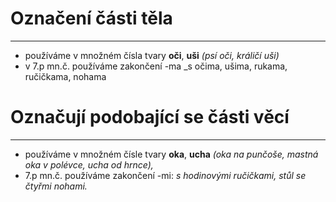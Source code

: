 # Označení části těla
---
- používáme v množném čísla tvary **oči**, **uši** _(psí oči, králičí uši)_
- v 7.p mn.č. používáme zakončení -ma _s očima, ušima, rukama, ručičkama, nohama


# Označují podobající se části věcí
---
- používáme v množném čísle tvary **oka**, **ucha** _(oka na punčoše, mastná oka v polévce, ucha od hrnce),_
- 7.p mn.č. používáme zakončení -mi: _s hodinovými ručičkami, stůl se čtyřmi nohami._